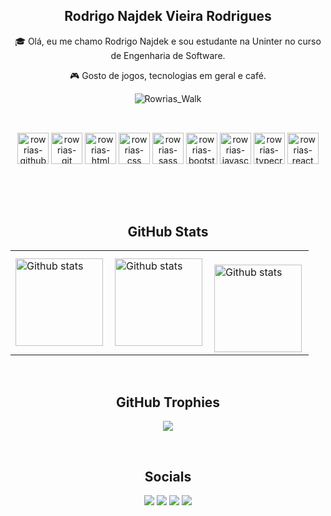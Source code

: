 <div align="center"> 

## Rodrigo Najdek Vieira Rodrigues

</div>

<div align="center"> 
  
<p>🎓 Olá, eu me chamo Rodrigo Najdek e sou estudante na Uninter no curso de Engenharia de Software.</p>
<p>🎮 Gosto de jogos, tecnologias em geral e café.</p>

</div>

<div align="center">
  
![Rowrias_Walk](https://github.com/Rowrias/Rowrias/assets/113151785/c6145c7a-3b3a-4e0b-9e8d-3b59fb62efbf)

</div>

##

<div align="center"><br>

  <img alt="rowrias-github" height="50" width="50" src="https://cdn.jsdelivr.net/gh/devicons/devicon/icons/github/github-original.svg" />
  <img alt="rowrias-git" height="50" width="50" src="https://cdn.jsdelivr.net/gh/devicons/devicon/icons/git/git-original.svg" />
  <img alt="rowrias-html" height="50" width="50" src="https://cdn.jsdelivr.net/gh/devicons/devicon/icons/html5/html5-original.svg" />  
  <img alt="rowrias-css" height="50" width="50" src="https://cdn.jsdelivr.net/gh/devicons/devicon/icons/css3/css3-original.svg" />
  <img alt="rowrias-sass" height="50" width="50" src="https://cdn.jsdelivr.net/gh/devicons/devicon/icons/sass/sass-original.svg" />
  <img alt="rowrias-bootstrap" height="50" width="50" src="https://cdn.jsdelivr.net/gh/devicons/devicon/icons/bootstrap/bootstrap-original.svg" />
  <img alt="rowrias-javascript" height="50" width="50" src="https://cdn.jsdelivr.net/gh/devicons/devicon/icons/javascript/javascript-original.svg" />
  <img alt="rowrias-typecript" height="50" width="50" src="https://cdn.jsdelivr.net/gh/devicons/devicon@latest/icons/typescript/typescript-original.svg" />
  <img alt="rowrias-react" height="50" width="50" src="https://cdn.jsdelivr.net/gh/devicons/devicon@latest/icons/react/react-original-wordmark.svg" />
    
</div>

##

<br>
<br>

<div align="center"> 

## GitHub Stats

</div>
  
<table>
  <tr>
    <td>
      <img
        align="left"
        src="https://github-readme-stats.vercel.app/api?username=Rowrias&theme=transparent&hide_border=true&include_all_commits=true&count_private=true"
        alt="Github stats" height="140px"
      />
    </td>
    <td>
      <img
        align="left"
        src="https://github-readme-streak-stats.herokuapp.com/?user=Rowrias&theme=transparent&hide_border=true"
        alt="Github stats" height="140px"
      />
    </td>
    <td>
      <br />
      <img
        align="left"
        src="https://github-readme-stats.vercel.app/api/top-langs/?username=Rowrias&theme=transparent&hide_border=true&include_all_commits=true&count_private=true&layout=compact"
        alt="Github stats" height="140px"
      />
    </td>
  </tr>
</table>

<br>

<div align="center"> 

## GitHub Trophies

</div>

<div align="center">

![](https://github-profile-trophy.vercel.app/?username=Rowrias&theme=blue-green&no-frame=false&no-bg=true&margin-w=4)

</div>

<br>

<div align="center"> 

## Socials

</div>

<div align="center"> 
  <a href = "mailto:rodrigo.najdek@gmail.com"><img src="https://img.shields.io/badge/-Gmail-%23333?style=for-the-badge&logo=gmail&logoColor=white" target="_blank"></a>
  <a href="https://www.linkedin.com/in/rodrigonajdek" target="_blank"><img src="https://img.shields.io/badge/-LinkedIn-%230077B5?style=for-the-badge&logo=linkedin&logoColor=white" target="_blank"></a> 
  <a href="https://discord.com/channels/@me/501205607416856577" target="_blank"><img src="https://img.shields.io/badge/Discord-7289DA?style=for-the-badge&logo=discord&logoColor=white" target="_blank"></a> 
  <a href="https://www.instagram.com/rodrigo_najdek/" target="_blank"><img src="https://img.shields.io/badge/-Instagram-%23E4405F?style=for-the-badge&logo=instagram&logoColor=white" target="_blank"></a>
</div>

<br>

<div align="center"> 
